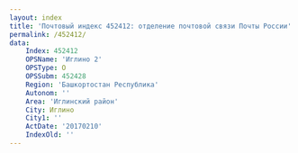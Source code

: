 ```yaml
---
layout: index
title: 'Почтовый индекс 452412: отделение почтовой связи Почты России'
permalink: /452412/
data:
    Index: 452412
    OPSName: 'Иглино 2'
    OPSType: О
    OPSSubm: 452428
    Region: 'Башкортостан Республика'
    Autonom: ''
    Area: 'Иглинский район'
    City: Иглино
    City1: ''
    ActDate: '20170210'
    IndexOld: ''
---
```

